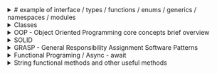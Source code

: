 <details><summary> # example of interface / types / functions / enums / generics / namespaces / modules</summary>
<p> 


## interface
```
interface SomePerson {
    name: string;
    age: number;
    greet(phrase: string): void;
}

let user1: SomePerson;

user1 = {
    name: 'Max',
    age: 30,
    greet(phrase: string) {
        phrase = phrase + ' ' + this.name;
    }
};

```
## type
```
type AddFn = (a: number, b: number) => number;  // type alias for function type (function signature)  
let add: AddFn;                                  
add = (n1: number, n2: number) => {
    return n1 + n2;
};
```

## simple types 
```
let name2: string = 'Max';
let age: number = 30;
let hasHobbies: boolean = true;
```
## array types
```
let hobbies: string[] = ['Sports', 'Cooking'];
let hobbies2: any[] = ['Sports', 1, true];
```
## tuples
```
let address: [string, number] = ['Superstreet', 99];
```
## enums
```
enum Color {
    Gray,   // 0
    Green,  // 1
    Blue    // 2
}

let myColor: Color = Color.Green;
console.log(myColor);   // 1
```
</p>
</details>

<details><summary> Classes </summary>
<p> 

# classes
```
class Person {
    name: string;  // public
    private type: string;   // private 
    protected TheAge: number = 30; // protected

    constructor(name: string, public username: string) { // public username: string is a shortcut for this.username = username; 
        this.name = name;
    }

    printAge() {
        console.log(this.TheAge);
        this.setType('Old Guy'); // can access private method
    }

    private setType(type: string) {
        this.type = type;
        console.log(this.type);
    }
}

const person = new Person('Max', 'max');
console.log(person.name, person.username);
```
## inheritance 
```
class Max extends Person {
    // name = 'Max'; // override name property
    constructor(username: string) {
        super('Max', username);  // call parent constructor
        this.TheAge = 31;
    }
}

const max = new Max('max');
console.log(max);
```
## getters & setters
```
class Plant {
    private _species: string = 'Default';

    get species() {
        return this._species;
    }

    set species(value: string) {
        if (value.length > 3) {
            this._species = value;
        } else {
            this._species = 'Default';
        }
    }
}

let plant = new Plant();
console.log(plant.species);

plant.species = 'AB';
console.log(plant.species);

plant.species = 'Green Plant';
console.log(plant.species);
```
## static properties & methods
 static properties & methods are attached to the class itself, not to the instances of the class
```
class Helpers {
    static PI: number = 3.14;       
    static calcCircumference(diameter: number): number {
        return this.PI * diameter;
    }
}

console.log(2 * Helpers.PI);
console.log(Helpers.calcCircumference(8));

```
## abstract classes
 abstract classes are base classes from which other classes may be derived. They may not be instantiated directly.
 abstract classes may contain implementation details for its members. The abstract keyword is used to define abstract classes as well as abstract methods within an abstract class.
```
abstract class Project {
    projectName: string = 'Default';
    budget: number = 1000;

    abstract changeName(name: string): void;

    calcBudget() {
        return this.budget * 2;
    }
}

class ITProject extends Project {
    changeName(name: string): void {
        this.projectName = name;
    }
}

let newProject = new ITProject();
console.log(newProject);
newProject.changeName('Super IT Project');
console.log(newProject);
```
## private constructors
 private constructors are used to prevent the class from being instantiated
```
class OnlyOne {
    private static instance: OnlyOne;

    private constructor(public name: string) {}

    static getInstance() {
        if (!OnlyOne.instance) {
            OnlyOne.instance = new OnlyOne('The Only One');
        }
        return OnlyOne.instance;
    }
}

// let wrong = new OnlyOne('The Only One'); // error
let right = OnlyOne.getInstance();
console.log(right.name);
// right.name = 'Something else'; // error
```
## namespaces
 namespaces are used to organize code into logical groups and to provide a way to handle name collisions
```
namespace MyMath {
    const PI = 3.14;

    export function calcCircumference(diameter: number) {
        return diameter * PI;
    }

    export function calcRectangle(width: number, length: number) {
        return width * length;
    }
}

console.log(MyMath.calcCircumference(8));
console.log(MyMath.calcRectangle(8, 20));
```
## modules -
 modules are used to organize code into logical groups and to provide a way to handle name collisions
 modules are executed within their own scope, not in the global scope; this means that variables, functions, classes, etc. declared in a module are not visible outside the module unless they are explicitly exported using one of the export forms.  
```
// module.ts
export class SomeClass {
    public someProperty: string = 'someProperty';
}

// app.ts
 import { SomeClass } from './module';

 let someClass = new SomeClass();
 console.log(someClass.someProperty);
```
## decorators -

 decorators are functions that can be attached to classes, methods, accessors, properties, or parameters. Decorators use the form @expression, where expression must evaluate to a function that will be called at runtime with information about the decorated declaration.
 decorators are a stage 2 proposal for JavaScript and are available as an experimental feature of TypeScript.
 decorators are a TypeScript feature that allow you to add both annotations and a meta-programming syntax for class declarations and members. Decorators are a stage 2 proposal for JavaScript and are available as an experimental feature of TypeScript.
 ```
let logged = function(target: any, propertyName: string | Symbol) {
    console.log(target);
    console.log(propertyName);
}

class Person {
    @logged
    name: string;

    constructor() {
        console.log('Hi!');
    }
}
```
## factory
```
function logging(value: boolean) {
    return value ? logged : null;
}

class Car {
    
        @logging(true)
        name: string;
    
        constructor() {}
    }
```
## advanced
```
function printable(constructorFn: Function) {
    constructorFn.prototype.print = function() {
        console.log(this);
    }
}

@printable
class Plant {
    name = 'Green Plant';
}

const plant = new Plant();
(<any>plant).print();
```
## method decorator
 a method decorator is declared just before a method declaration. The method decorator is applied to the Property Descriptor for the method, and can be used to observe, modify, or replace a method definition.
 a method decorator cannot be used in a declaration file, or in any other ambient context (such as in the body of an ambient function expression).
 a method decorator is applied when the class containing the decorated method is declared. The decorator is called as a function at runtime, with the following three arguments:
 1. For a static member, the constructor function of the class. For an instance member, the prototype of the class.
 2. The name of the member.
 3. The Property Descriptor for the member.
```
function editable(value: boolean) {
    return function(target: any, propName: string, descriptor: PropertyDescriptor) {
        descriptor.writable = value;
    }
}

function overwritable(value: boolean) {
    return function(target: any, propName: string): any {
        const newDescriptor: PropertyDescriptor = {
            writable: value
        };
        return newDescriptor;
    }
}

class Project {
    @overwritable(false)
    projectName: string;

    constructor(name: string) {
        this.projectName = name;
    }

    @editable(false)
    calcBudget() {
        console.log(1000);
    }
}

const project = new Project('Super Project');
project.calcBudget();
project.calcBudget = function() {
    console.log(2000);
}
project.calcBudget();
```
## parameter decorator
 a parameter decorator is declared just before a parameter declaration. A parameter decorator is applied to the constructor function of the class for a static member, or the prototype of the class for an instance member.
 a parameter decorator cannot be used in a declaration file, or in any other ambient context (such as in the body of an ambient function expression).
```
function printInfo(target: any, methodName: string, paramIndex: number) {
    console.log('Target: ', target);
    console.log('methodName: ', methodName);
    console.log('paramIndex: ', paramIndex);
}

class Course {
    name: string;

    constructor(name: string) {
        this.name = name;
    }

    printStudentNumbers(mode: string, @printInfo printAll: boolean) {
        if (printAll) {
            console.log(10000);
        } else {
            console.log(2000);
        }
    }
}

const course = new Course('Super Course');
course.printStudentNumbers('anything', true);
```
</p>
</details>

<details><summary>  OOP - Object Oriented Programming core concepts brief overview</summary>
<p>

## Inheritance -
 is a mechanism in which one object acquires all the properties and behaviors of a parent object. It is an important part of object-oriented programming (OOP) in which one class acquires the properties (methods and fields) of another. With the use of inheritance the information is made manageable in a hierarchical order.
## encapsulation ( get / set) -
 is the mechanism of wrapping the data (variables) and code acting on the data (methods) together as a single unit. In encapsulation, the variables of a class will be hidden from other classes, and can be accessed only through the methods of their current class. Therefore, it is also known as data hiding.
```

class Person {
    private name: string;
    private type: string;
    private age: number = 27;

    constructor(name: string, public username: string) {
        this.name = name;
    }

    printAge() {
        console.log(this.age);
        this.setType("Old Guy");
    }

    private setType(type: string) {
        this.type = type;
        console.log(this.type);
    }
}
```
## PolyMorphism -
 is the ability of a variable, function, or object to take on many forms. The most common use of polymorphism in OOP occurs when a parent class reference is used to refer to a child class object.
 Polymorphism reffering to interfaces and abstract classes - is a design principle that allows a class to be defined by its behavior and not by its attributes. Polymorphism is achieved by using abstract classes and interfaces.
 Polymorphism reffering to inheritance - is a design principle that allows a class to be defined by its behavior and not by its attributes. Polymorphism is achieved by using inheritance.
```
class Car {
    protected name: string;

    constructor(name: string) {
        this.name = name;
    }

    printName() {
        console.log(this.name);
    }
}
```
## Abstraction -
 is the process of hiding the implementation details from the user, only the functionality will be provided to the user. In other words, the user will have the information on what the object does instead of how it does it.
```

class Car {
    protected name: string;

    constructor(name: string) {
        this.name = name;
    }

    printName() {
        console.log(this.name);
    }
}
```
# Interfaces -

 An interface is a syntactical contract that an entity should conform to. An interface defines the syntax that any entity must adhere to. Interfaces are used to achieve abstraction and also to support the concept of loose coupling in software design.
 Interfaces are similar to abstract classes. Both define abstract members that are implemented in derived classes. However, interfaces define only abstract members, whereas abstract classes can define both abstract and non-abstract members. In addition, interfaces cannot contain implementation for their members, whereas abstract classes can. Members of an interface are public by default.
```

interface NamedPerson {
    firstName: string;
    age?: number;
    [propName: string]: any;
    greet(lastName: string): void;
}

function greet(person: NamedPerson) {
    console.log("Hello, " + person.firstName);
}

function changeName(person: NamedPerson) {
    person.firstName = "Anna";
}

const person: NamedPerson = {
    firstName: "Max",
    hobbies: ["Cooking", "Sports"],
    greet(lastName: string) {
        console.log("Hi, I am " + this.firstName + " " + lastName);
    }
}

greet(person);
```
</p>
</details>

<details><summary> 
 SOLID</summary>
<p>

SOLID is a set of principles for object-oriented design and programming.

# S - Single responsibility principle
 A class should have one and only one reason to change, meaning that a class should have only one job.
# O - Open/closed principle
 Objects or entities should be open for extension, but closed for modification.
 --think of (if elses are ussualy a sign of violation of this principle and can be replaced with polymorphism )
-- multiple classes could be created that implement the same interface and then the correct class is chosen at runtime or 
-- make use of switches instead of if else statements
# L - Liskov substitution principle
 This principle states that "objects in a program should be replaceable with instances of their subtypes without altering the correctness of that program."
 --objects of a superclass shall be replaceable with objects of its subclasses without affecting the functionality of the program
--subclasses must implement all the methods of the superclass and not overwrite logic
--subclasses should not throw exceptions that are not thrown by the superclass 


-- in such cases the superclass should be refactored  or multiple interfaces/classes should be created to handle the different cases
 # I - Interface segregation principle
 This principle states that "many client-specific interfaces are better than one general-purpose interface."
 --a client should never be forced to implement an interface that it doesn't use completely 
--interfaces should be broken down into smaller interfaces that are specific to the client
 # D - Dependency inversion principle
 This principle states that "one should "depend upon abstractions, [not] concretions."
--high level modules should not depend on low level modules
--both should depend on abstractions ( think of middleMans that handle the communication between the two )


## Single responsibility principle
```
class User {
  constructor(name, email) {
    this.name = name;
    this.email = email;
  }

  changeEmail(newEmail) {
    this.email = newEmail;
  }
}
```
# Open/closed principle
```
class Shape {
  constructor(type) {
    this.type = type;
  }
}

class Circle extends Shape {
  constructor() {
    super('circle');
  }
}

class Square extends Shape {
  constructor() {
    super('square');
  }
}

class AreaCalculator {
  constructor(shapes = []) {
    this.shapes = shapes;
  }

  sum() {
    return this.shapes.reduce((acc, shape) => {
      if (shape.type === 'circle') {
        acc += (shape.radius ** 2) * Math.PI;
      }

      if (shape.type === 'square') {
        acc += shape.side ** 2;
      }

      return acc;
    }, 0);
  }
}

const calc = new AreaCalculator([
  new Circle(2),
  new Square(5),
  new Square(6),
]);

console.log(calc.sum()); // 113.09733552923255
```
## Liskov substitution principle
```
class Person {
  constructor(name) {
    this.name = name;
  }

  walk() {
    return `${this.name} is walking`;
  }
}

class Employee extends Person {
  constructor(name, title) {
    super(name);
    this.title = title;
  }

  walk() {
    return `${this.name}, ${this.title}, is walking`;
  }
}

const p = new Person('John');

console.log(p.walk()); // John is walking


```

# Interface segregation principle
```
class Animal {
  constructor(name) {
    this.name = name;
  }

  eat() {
    return `${this.name} is eating`;
  }

  sleep() {
    return `${this.name} is sleeping`;
  }
}


```

# Dependency inversion principle
```
class Fetch {
  request(url) {
    // return fetch(url).then(r => r.json());
  }
}

class LocalStorage {
  get() {
    const dataFromLocalStorage = 'data from local storage';

    return dataFromLocalStorage;
  }
}

class FetchClient {

  constructor() {
    this.fetch = new Fetch();
  }

  clientGet() {
    return this.fetch.request('vk.com');
  }
}

class LocalStorageClient {

  constructor() {
    this.localStorage = new LocalStorage();
  }

  clientGet() {
    return this.localStorage.get();
  }
}

class Database {

  constructor(client) {
    this.client = client;
  }

  getData(key) {
    return this.client.clientGet(key);
  }
}

const db = new Database(new FetchClient());

console.log(db.getData('rand')); // data from fetch

const db2 = new Database(new LocalStorageClient());

console.log(db2.getData('rand')); // data from local storage
``` 

</p>
</details>

<details><summary> 
 GRASP - General Responsibility Assignment Software Patterns</summary>
<p>

 GRASP oop concepts:
        -G -  Generalization 
        -R -  Reusability
        -A -  Abstraction
        -S -  Specialization
        -P -  Polymorphism
## Creator -
 is a class that creates other objects. It is responsible for knowing which classes need to be instantiated. It is also responsible for knowing how the instances of these classes will be created and used.
```

class Person {
    private name: string;
    private age: number;

    constructor(name: string, age: number) {
        this.name = name;
        this.age = age;
    }
}

class PersonFactory {
    static createPerson(name: string, age: number) {
        return new Person(name, age);
    }
}

const person = PersonFactory.createPerson('Max', 27);
```
## Controller - 
is a class that controls the flow of data between the view and the model. It is responsible for knowing which data needs to be displayed and when. It is also responsible for knowing which model objects need to be updated and when.

```
class Person {
    private name: string;
    private age: number;

    constructor(name: string, age: number) {
        this.name = name;
        this.age = age;
    }
}

class PersonFactory {
    static createPerson(name: string, age: number) {
        return new Person(name, age);
    }
}

class PersonController {
    private persons: Person[] = [];

    addPerson(name: string, age: number) {
        const person = PersonFactory.createPerson(name, age);
        this.persons.push(person);
    }
}

const personController = new PersonController();

personController.addPerson('Max', 27);
```
## High Cohesion - 
is a measure of how strongly related the responsibilities of a class are. A class with high cohesion is focused on a single responsibility and has a small number of instance variables. A class with low cohesion has many responsibilities and many instance variables.
```
class Person {
    private name: string;
    private age: number;

    constructor(name: string, age: number) {
        this.name = name;
        this.age = age;
    }
}

class PersonFactory {
    static createPerson(name: string, age: number) {
        return new Person(name, age);
    }
}

class PersonController {
    private persons: Person[] = [];

    addPerson(name: string, age: number) {
        const person = PersonFactory.createPerson(name, age);
        this.persons.push(person);
    }
}

const personController = new PersonController();

personController.addPerson('Max', 27);
```
## Low Coupling -
 is a measure of how dependent one class is on another. A class with low coupling depends on as few other classes as possible. A class with high coupling depends on many other classes.
```
class Person {
    private name: string;
    private age: number;

    constructor(name: string, age: number) {
        this.name = name;
        this.age = age;
    }
}

class PersonFactory {
    static createPerson(name: string, age: number) {
        return new Person(name, age);
    }
}

class PersonController {
    private persons: Person[] = [];

    addPerson(name: string, age: number) {
        const person = PersonFactory.createPerson(name, age);
        this.persons.push(person);
    }
}

const personController = new PersonController();

personController.addPerson('Max', 27);
```
## Inversion of Control -
 is a design principle that allows the control flow of a program to be inverted. Inversion of control is achieved by using a framework that takes control of the flow of a program and delegates the execution of tasks to other objects.
```

class Car {
    drive() {
        console.log('Driving...');
    }
}

class CarFactory {
    static createCar() {
        return new Car();
    }
}

class CarController {
    private car: Car;

    constructor() {
        this.car = CarFactory.createCar();
    }

    drive() {
        this.car.drive();
    }
}

const carController = new CarController();

carController.drive();
```
## Dependency Injection -
 is a design pattern that allows the removal of hard-coded dependencies and makes it possible to change them, whether at runtime or compile time.
```
class cat {
    meow() {
        console.log('Meow!');
    }
}

class CatFactory {
    static createCat() {
        return new Cat();
    }
}

class CatController {
    private cat: Cat;

    constructor(cat: Cat) {
        this.cat = cat;
    }

    meow() {
        this.cat.meow();
    }
}

const cat = CatFactory.createCat();
const catController = new CatController(cat);

catController.meow();
```
</p>
</details>



<details><summary> Functional Programing / Async - await</summary>
<p>

## destructuring

```
let array = [1, 2, 3, 4, 5];

let [a, b, c, d, e] = array;  // a = 1, b = 2, c = 3, d = 4, e = 5

```

## spread operator
```
let array = [1, 2, 3, 4, 5];  

let array2 = [...array, 6, 7, 8, 9, 10];  // array2 = [1, 2, 3, 4, 5, 6, 7, 8, 9, 10]

```
## rest operator
```
function sum(...args: number[]): number {
    let sum = 0;
    for (let arg of args) {
        sum += arg;
    }
    return sum;
    }

```

## default parameters
```
function sum(a: number, b: number = 0): number {
    return a + b  ;
    }
```


## arrow functions
```
let sum = (a: number, b: number): number => a + b;
```

# Array / Object methods 

# map
map creates a new array with the results of calling a provided function on every element in the calling array.
```
let array = [1, 2, 3, 4, 5];
let items = {
    name: 'alex',price: 10,
    name: 'alex2',price: 20,
    name: 'alex3',price: 30,
}
```
```
let array2 = array.map((value) => value * 2); 
let items2 = items.map((value) => value.price * 2);



```
# flatMap
flatMap first maps each element using a mapping function, then flattens the result into a new array. It is identical to a map followed by a flat of depth 1, but flatMap is often quite useful, as merging both into one method is slightly more efficient.
```
let array2 = array.flatMap((value) => [value, value * 2]);
let items2 = items.flatMap((value) => [value.price, value.price * 2]);
```



# filter
filter creates a new array with all elements that pass the test implemented by the provided function.

```
let array2 = array.filter((value) => value > 3);
let items2 = items.filter((value) => value.price > 10);
```

# 

# reduce
reduce applies a function against an accumulator and each element in the array (from left to right) to reduce it to a single value.
```
let array2 = array.reduce((accumulator, currentValue) => accumulator + currentValue);
let items2 = items.reduce((accumulator, currentValue) => accumulator + currentValue.price);
```

# findIndex
findIndex returns the index of the first element in the array that satisfies the provided testing function. Otherwise, it returns -1, indicating that no element passed the test.
```
let value = array.findIndex((value) => value > 3);
let item = items.findIndex((value) => value.price > 10);
```

# find
find returns the value of the first element in the array that satisfies the provided testing function.
```
let value = array.find((value) => value > 3);
let item = items.find((value) => value.price > 10);
```
# some
some tests whether at least one element in the array passes the test implemented by the provided function.
```
let value = array.some((value) => value > 3);
let item = items.some((value) => value.price > 10);
```
# every
every tests whether all elements in the array pass the test implemented by the provided function.
```
let value = array.every((value) => value > 3);
let item = items.every((value) => value.price > 10);
```
# includes
includes determines whether an array includes a certain value among its entries, returning true or false as appropriate.
```
let value = array.includes(3);
let item = items.includes(10);
```

# indexOf
indexOf returns the first index at which a given element can be found in the array, or -1 if it is not present.
```
let value = array.indexOf(3);
let item = items.indexOf(10);
```
# push
push adds one or more elements to the end of an array and returns the new length of the array.
```
array.push(4);
array.push(5, 6);
```
# pop
pop removes the last element from an array and returns that element.
```
let value = array.pop();
```
# shift
shift removes the first element from an array and returns that element.
```
let value = array.shift();
```
# unshift
unshift adds one or more elements to the beginning of an array and returns the new length of the array.
```
array.unshift(0);
array.unshift(-1, -2);
```
# concat
concat merges two or more arrays and returns a new array.
```
let array2 = array.concat([6, 7, 8, 9, 10]);
```


# sort
sort sorts the elements of an array in place and returns the sorted array.
```
let array2 = array.sort((a, b) => a - b);
let items2 = items.sort((a, b) => a.price - b.price); //sort by price
```
# forEach
forEach executes a provided function once for each array element.
```
array.forEach((value) => console.log(value));
```
# split
split splits a String object into an array of strings by separating the string into substrings.
```
let string = '12345';

let array = string.split('');
```

# join
join joins all elements of an array into a string.
```
let string = array.join('');
```

# slice
slice extracts a section of a string and returns it as a new string, without modifying the original string.
```
let string2 = string.slice(2);
```

# splice
splice changes the contents of an array by removing or replacing existing elements and/or adding new elements in place.
```
let array2 = array.splice(2, 1);
```
toString
toString returns a string representing the specified array and its elements.
```
let string = array.toString();
```
# async / await
async / await is a way to write asynchronous code that looks synchronous.
async / await is built on top of promises.
asyncronous code is code that is not executed in order and is executed at a later time.
it is superior to synchronous code because it does not block the execution of other code.

```

let asyncFunc = async () => {
    try {
        let MapFilter = await MapFilter();
        return MapFilter;
    } catch (error) {
        console.log(error);
    }
    }

let MapFilter = () => {
    let array = [1, 2, 3, 4, 5];
    let array2 = array.map((value) => value * 2).filter((value) => value > 3);
    return array2;
    }

asyncFunc().then((result) => console.log(result));
```

</p>
</details>

<details><summary> 
  String functional methods and other useful methods </summary>
<p>

# String methods
# charAt
charAt returns the character at the specified index in a string.
```
let string = 'hello';

let char = string.charAt(0);
```
# charCodeAt
charCodeAt returns the Unicode of the character at the specified index in a string.
```
let string = 'hello';

let charCode = string.charCodeAt(0);
```
# concat
concat joins two or more strings and returns a new string.
```
let string2 = string.concat(' world');
```
# includes
includes determines whether one string may be found within another string, returning true or false as appropriate.
```
let value = string.includes('ell');
```
# indexOf
indexOf returns the index within the calling String object of the first occurrence of the specified value, starting the search at fromIndex. Returns -1 if the value is not found.
```
let value = string.indexOf('l');
```
# lastIndexOf
lastIndexOf returns the index within the calling String object of the last occurrence of the specified value, searching backwards from fromIndex. Returns -1 if the value is not found.
```
let value = string.lastIndexOf('l');
```
# match
match retrieves the result of matching a string against a regular expression.
```
let value = string.match(/l/g);
```
# replace
replace searches a string for a specified value, or a regular expression, and returns a new string where the specified values are replaced.
```
let string2 = string.replace('l', 'L');
```
# search
search searches a string for a specified value, or regular expression, and returns the position of the match.
```
let value = string.search('l');
```
# slice
slice extracts a section of a string and returns it as a new string, without modifying the original string.
```
let string2 = string.slice(2);
```
# split
split splits a String object into an array of strings by separating the string into substrings.
```
let value = string.split('l');
```
# substr
substr extracts parts of a string, beginning at the character at the specified position, and returns the specified number of characters.
```
let value = string.substr(2, 3);
```
# substring
substring extracts parts of a string, between the start and end indexes, and returns the specified number of characters.
```
let value = string.substring(2, 4);
```
# toLowerCase
toLowerCase converts a string to lowercase letters.
```
let string2 = string.toLowerCase();
```
# toUpperCase
toUpperCase converts a string to uppercase letters.
```
let string2 = string.toUpperCase();
```
# trim
trim removes whitespace from both ends of a string.
```
let string2 = ' hello ';

let string3 = string2.trim();
```
# padStart
padStart pads the current string with another string until the resulting string reaches the given length.
```
let string2 = string.padStart(10, '0');
```
# padEnd
padEnd pads the current string with another string until the resulting string reaches the given length.
```
let string2 = string.padEnd(10, '0');
```
# repeat
repeat returns a new string with a specified number of copies of the string it was called on.
```
let string2 = string.repeat(3);
```
# startsWith
startsWith determines whether a string begins with the characters of a specified string, returning true or false as appropriate.
```
let value = string.startsWith('he');
```
# endsWith
endsWith determines whether a string ends with the characters of a specified string, returning true or false as appropriate.
```
let value = string.endsWith('lo');
```
# trimStart
trimStart removes whitespace from the beginning of a string.
```
let string2 = ' hello ';

let string3 = string2.trimStart();
```
# trimEnd
trimEnd removes whitespace from the end of a string.
```
let string2 = ' hello ';

let string3 = string2.trimEnd();
```
# String.fromCharCode
fromCharCode converts Unicode values to characters.
```
let value = String.fromCharCode(104, 101, 108, 108, 111);
```
# String.fromCodePoint
fromCodePoint returns a string created by using the specified sequence of code points.
```
let value = String.fromCodePoint(104, 101, 108, 108, 111);
```
# String.raw
raw returns a string created by using the raw string and template literal.
```
let value = String.raw`Hello\nWorld`;
```


# Other useful methods 

# isNaN
isNaN determines whether a value is NaN or not.
```
let value = isNaN('hello');
```
# isFinite
isFinite determines whether a value is a finite number.
```
let value = isFinite(Infinity);
```
# parseFloat
parseFloat parses a string and returns a floating-point number.
```
let value = parseFloat('3.14');
```
# parseInt
parseInt parses a string and returns an integer.
```
let value = parseInt('3.14');
```
# setTimeout
setTimeout calls a function or evaluates an expression after a specified number of milliseconds.
```
setTimeout(() => console.log('Hello'), 1000);
```
# setInterval
setInterval calls a function or evaluates an expression at specified intervals (in milliseconds).
```
setInterval(() => console.log('Hello'), 1000);
```
# clearInterval
clearInterval stops the intervals set by setInterval.
```
let interval = setInterval(() => console.log('Hello'), 1000);

clearInterval(interval);
```
# clearTimeout
clearTimeout stops the timeouts set by setTimeout.
```
let timeout = setTimeout(() => console.log('Hello'), 1000);

clearTimeout(timeout);
```
# Math.random
random returns a random number between 0 (inclusive) and 1 (exclusive).
```
let value = Math.random();
```
# Math.floor
floor returns the largest integer less than or equal to a given number.
```
let value = Math.floor(3.14);
```
# Math.ceil
ceil returns the smallest integer greater than or equal to a given number.
```
let value = Math.ceil(3.14);
```
# Math.round
round returns the value of a number rounded to the nearest integer.
```
let value = Math.round(3.14);
```
# Math.min
min returns the smallest of zero or more numbers.
```
let value = Math.min(1, 2, 3, 4, 5);
```
# Math.max
max returns the largest of zero or more numbers.
```
let value = Math.max(1, 2, 3, 4, 5);
```
# Math.abs
abs returns the absolute value of a number.
```
let value = Math.abs(-3.14);
```
# Math.pow
pow returns the base to the exponent power.
```
let value = Math.pow(2, 3);
```
# Math.sqrt
sqrt returns the square root of a number.
```
let value = Math.sqrt(9);
```










<details><summary> 
 Functional programing concepts</summary>
<p>
 1. Pure functions ,
 2. Immutability
 3. First class functions
 4. Higher order functio
 5. Currying
 6. Composition
 7. Point free style
 8. Lazy evaluation
 9. Recursion
 10. Referential transparency
 11. Algebraic data types
 12. Pattern matching
 13. Type classes
 14. Monads
 15. Functors
 16. Applicatives
 17. Monoids


# 1. Pure functions
 A pure function is a function that has no side effects and always returns the same result given the same arguments.
 Pure functions are idempotent, meaning that they can be called multiple times with the same arguments without changing the result or state of the program.
 Pure functions are also referentially transparent, meaning that they can be replaced with their return value without changing the behavior of the program.
 Pure functions are easier to test, compose, and reason about than impure functions.

# 2. Immutability
 Immutability is a state in which an object cannot be modified after it is created.
 Immutability is a core concept in functional programming.
 Immutability makes it easier to reason about your code because you know that an object will never change.
 Immutability also makes it easier to test your code because you don't have to worry about the state of an object changing during a test.
 Immutability is also a performance optimization because it allows JavaScript engines to make certain assumptions about your code that they would not be able to make if your code were mutable.

# 3. First class functions
 A first class function is a function that can be assigned to a variable, passed as an argument to another function, or returned from another function.
 First class functions are a core concept in functional programming.
 First class functions allow you to abstract over actions, not just values.
 First class functions allow you to treat functions as values and pass functions as arguments to other functions, which is called higher order functions.

# 4. Higher order functions
 A higher order function is a function that takes a function as an argument, returns a function, or both.
 Higher order functions are a core concept in functional programming.
 Higher order functions allow you to abstract over actions, not just values.
 Higher order functions allow you to treat functions as values and pass functions as arguments to other functions, which is called higher order functions.

# 5. Currying
 Currying is the process of transforming a function that takes multiple arguments into a function that takes them one at a time.
 Currying is a core concept in functional programming.
 Currying is useful for partial application.
 Currying is useful for creating reusable, composable functions.

# 6. Composition
 Composition is the process of combining two or more functions to produce a new function.
 Composition is a core concept in functional programming.
 Composition is useful for creating reusable, composable functions.

```
const compose = (f, g) => x => f(g(x));
const toUpperCase = x => x.toUpperCase();
const exclaim = x => x + '!';
const shout = compose(exclaim, toUpperCase);
shout('send in the clowns');
```
# 7. Point free style
 Point free style is the process of composing functions without explicitly mentioning the arguments to the composed functions.
 Point free style is a core concept in functional programming.
 Point free style is useful for creating reusable, composable functions.

# 8. Lazy evaluation
 Lazy evaluation is the process of deferring the evaluation of an expression until its value is needed.
 Lazy evaluation is a core concept in functional programming.
 Lazy evaluation is useful for creating reusable, composable functions.

```
const repeat = (str, times) => {
  let result = '';
  for (let i = 0; i < times; i++) {
    result += str;
  }
  return result;
}
```

# 9. Recursion
 Recursion is the process of defining something in terms of itself.
 Recursion is a core concept in functional programming.
 Recursion is useful for creating reusable, composable functions.
```
const repeat2 = (str, times, result = '') => {
    if (times <= 0) {
        return result;
    }
    return repeat(str, times - 1, result + str);
    }

const repeat3 = (str, times) => times <= 0 ? '' : repeat(str, times - 1, str + str);
```

# 10. Referential transparency
 Referential transparency is the property of an expression that can be replaced with its value without changing the behavior of the program.

# 11. Algebraic data types
 An algebraic data type is a type that is defined by its values.
 Algebraic data types are a core concept in functional programming.

# 12. Pattern matching
 Pattern matching is the process of checking a value against a pattern.

# 13. Type classes
 A type class is a set of types that share certain common behaviors.

# 14. Monads
 A monad is a type that implements the monad interface by providing a flatMap method.

# 15. Functors
 A functor is a type that implements the functor interface by providing a map method.

# 16. Applicatives
 An applicative is a type that implements the applicative interface by providing an ap method.

# 17. Monoids
 A monoid is a type that implements the monoid interface by providing an empty method and a concat method.





# call by reference 
 means that the object is passed by reference, not by value.
 The reference is passed to the function, so if the function changes the object's properties, that change is visible outside the function, as shown in the following example:
 ```
const one = {
  name: 'one',
}

const two = one;

two.name = 'two';

console.log(one.name); // two
```
# call by value
 means that the object is passed by value, not by reference.
 The value is passed to the function, so if the function changes the object's properties, that change is not visible outside the function, as shown in the following example:
```
const one2 = {
  name: 'one',
}

const two2 = {
  ...one2,     
};

two2.name = 'two';

console.log(one2.name); // one
```
## map / filter / reduce prototype methods

# map

```
let myMap = [1, 2, 3, 4, 5].map((item) => {
  return item * 2;
}

Array.prototype.myMap  = function (callback ) {
  let result = [];
  for (let i = 0; i < this.length; i++) {
    result.push(callback(this[i], i, this));  // callback(item, index, array)
  }
  return result ;
}

```
#filter
```
let myFilter = [1, 2, 3, 4, 5].filter((item) => {
  return item > 2;
}

Array.prototype.myFilter = function (callback) {
  let result = [];
  for (let i = 0; i < this.length; i++) {
    if (callback(this[i], i, this)) {  // callback(item, index, array)
      result.push(this[i]);
    }
```
#reduce
```
let myReduce = [1, 2, 3, 4, 5].reduce((acc, item) => {
  return acc + item;
}

Array.prototype.myReduce = function (callback, initialValue) {
  let acc = initialValue;
  let i = 0;
  if (initialValue === undefined) {
    acc = this[0];
    i = 1;
  }
  for (i; i < this.length; i++) {
    acc = callback(acc, this[i], i, this);  // callback(acc, item, index, array)
  }
  return acc;
}
```

</p>
</details>


<details><summary> 
OOP - Func   Mixin pattern
</summary>



## Mixin pattern



1. Mixin Classes
Two mixin classes are defined:

CanSayHi: A class that provides a sayHi method.
HasSuperPower: A class that provides a superpower method.

```
class CanSayHi {
name ;
sayHi() {
   return `Hi, I am ${this.name}`;
}
}

class HasSuperPower {
heroName ;

superpower() {
   return `${this.heroName} can fly`;
}

}

```



2. Target Class
The superHero class is the target class that will incorporate the mixins. It implements both CanSayHi and HasSuperPower.

```

class superHero implements CanSayHi, HasSuperPower {
heroName 

constructor(public name: string) {
   this.heroName = name;
}

sayHi: () => string;
superpower: () => string;

}
```



3. Applying Mixins
The applyMixins function is defined to apply mixins to the target class. It copies the methods from mixin classes to the target class prototype.
 ```



function applyMixins(derivedCtor: any, baseCtors: any[]) {
baseCtors.forEach(baseCtor => {
   Object.getOwnPropertyNames(baseCtor.prototype).forEach(name => {
       derivedCtor.prototype[name] = baseCtor.prototype[name];
   });
});
}

 ```



4. Usage
Mixins are applied to the superHero class using applyMixins. An instance of superHero is then created, and both mixin methods are called.
```

 applyMixins(superHero, [CanSayHi, HasSuperPower]);

let hero = new superHero('Superman');

console.log(hero.sayHi());
console.log(hero.superpower());

```

</p>
</details>


